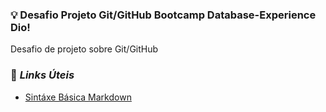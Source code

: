 ### :bulb: Desafio Projeto Git/GitHub Bootcamp Database-Experience Dio!
Desafio de projeto sobre Git/GitHub

### :memo: ***Links Úteis***
- [Sintáxe Básica Markdown](https://www.markdownguide.org/basic-syntax/)

